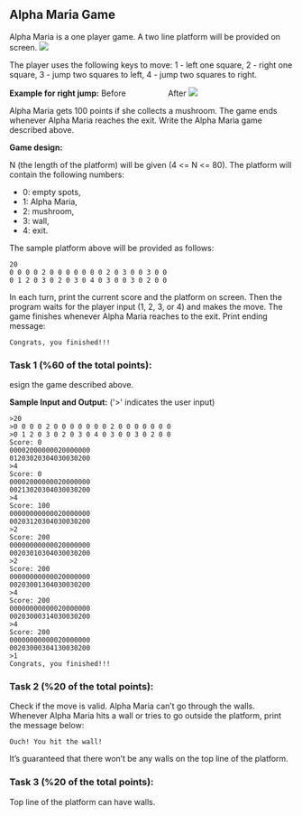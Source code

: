 ## Alpha Maria Game

Alpha Maria is a one player game. A two line platform will be provided on screen.
![](http://legendary.cdn.play8.io/learnpython/img/day7/p1.png)



The player uses the following keys to move: 1 - left one square, 2 - right one square, 3 - jump two squares to left, 4 - jump two squares to right.

**Example for right jump:**
Before&nbsp;&nbsp;&nbsp;&nbsp;&nbsp;&nbsp;&nbsp;&nbsp;&nbsp;&nbsp;&nbsp;&nbsp;&nbsp;&nbsp;&nbsp;&nbsp;&nbsp;&nbsp;&nbsp;After
![](http://legendary.cdn.play8.io/learnpython/img/day7/p2.png)

Alpha Maria gets 100 points if she collects a mushroom. The game ends whenever Alpha Maria reaches the exit. Write the Alpha Maria game described above.

**Game design:**

N  (the length of the platform) will be given (4 <= N <= 80). The platform will contain the following numbers: 
  - 0: empty spots, 
  - 1: Alpha Maria, 
  - 2: mushroom, 
  - 3: wall, 
  - 4: exit.

The sample platform above will be provided as follows:

```
20
0 0 0 0 2 0 0 0 0 0 0 0 2 0 3 0 0 3 0 0
0 1 2 0 3 0 2 0 3 0 4 0 3 0 0 3 0 2 0 0
```

In each turn, print the current score and the platform on screen. Then the program waits for the player input (1, 2, 3, or 4) and makes the move. The game finishes whenever Alpha Maria reaches to the exit. Print ending message:

```
Congrats, you finished!!!
```

### Task 1 (%60 of the total points):

esign the game described above.

**Sample Input and Output:**
('>' indicates the user input)

```
>20
>0 0 0 0 2 0 0 0 0 0 0 0 2 0 0 0 0 0 0 0
>0 1 2 0 3 0 2 0 3 0 4 0 3 0 0 3 0 2 0 0
Score: 0
00002000000020000000
01203020304030030200
>4
Score: 0
00002000000020000000
00213020304030030200
>4
Score: 100
00000000000020000000
00203120304030030200
>2
Score: 200
00000000000020000000
00203010304030030200
>2
Score: 200
00000000000020000000
00203001304030030200
>4
Score: 200
00000000000020000000
00203000314030030200
>4
Score: 200
00000000000020000000
00203000304130030200
>1
Congrats, you finished!!!
```

### Task 2 (%20 of the total points):

Check if the move is valid. Alpha Maria can’t go through the walls. Whenever Alpha Maria hits a wall or tries to go outside the platform, print the message below:

```
Ouch! You hit the wall!
```

It’s guaranteed that there won’t be any walls on the top line of the platform.

### Task 3 (%20 of the total points):

Top line of the platform can have walls.

